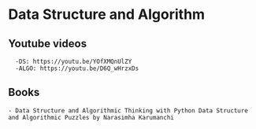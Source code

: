 # Data Structure and Algorithm
## Youtube videos
      -DS: https://youtu.be/YOfXMQnUlZY
      -ALGO: https://youtu.be/D6Q_wHrzxDs

## Books
    - Data Structure and Algorithmic Thinking with Python Data Structure and Algorithmic Puzzles by Narasimha Karumanchi
 
